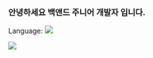 ### 안녕하세요 백앤드 주니어 개발자 입니다.

Language:
<img src="https://img.shields.io/badge/Java-6DB33F?style=for-the-badge&logo=Java&logoColor=white"/>

<img src="https://img.shields.io/badge/Spring-6DB33F?style=for-the-badge&logo=Spring&logoColor=white"/>

